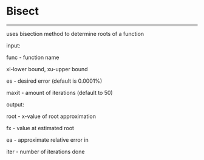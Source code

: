 # Bisect
---
uses bisection method to determine roots of a function

input:

func - function name

xl-lower bound, xu-upper bound

es - desired error (default is 0.0001%)

maxit - amount of iterations (default to 50)



output:

root - x-value of root approximation

fx - value at estimated root

ea - approximate relative error in

iter - number of iterations done
